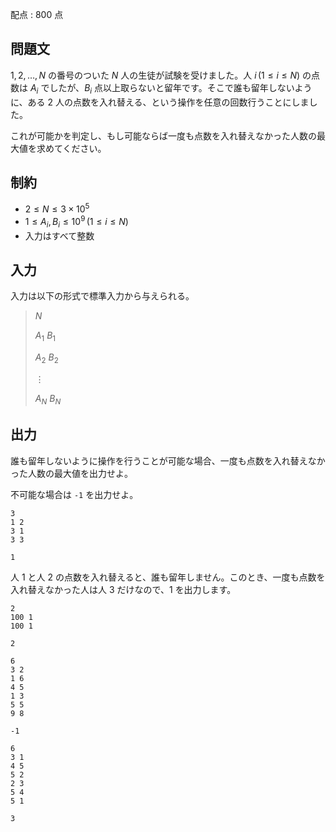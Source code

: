 配点 : $800$ 点

## 問題文

$1,2,\ldots,N$ の番号のついた $N$ 人の生徒が試験を受けました。人 $i\,(1 \leq i \leq N)$ の点数は $A_i$ でしたが、$B_i$ 点以上取らないと留年です。そこで誰も留年しないように、ある $2$ 人の点数を入れ替える、という操作を任意の回数行うことにしました。

これが可能かを判定し、もし可能ならば一度も点数を入れ替えなかった人数の最大値を求めてください。

## 制約

- $2 \leq N \leq 3 \times 10^5$
- $1 \leq A_i,B_i \leq 10^9\,(1 \leq i \leq N)$
- 入力はすべて整数

## 入力

入力は以下の形式で標準入力から与えられる。

> $N$
> 
> $A_1$ $B_1$
> 
> $A_2$ $B_2$
> 
> $\vdots$
> 
> $A_N$ $B_N$

## 出力

誰も留年しないように操作を行うことが可能な場合、一度も点数を入れ替えなかった人数の最大値を出力せよ。

不可能な場合は `-1` を出力せよ。

```input1
3
1 2
3 1
3 3
```

```output1
1
```

人 $1$ と人 $2$ の点数を入れ替えると、誰も留年しません。このとき、一度も点数を入れ替えなかった人は人 $3$ だけなので、$1$ を出力します。

```input2
2
100 1
100 1
```

```output2
2
```

```input3
6
3 2
1 6
4 5
1 3
5 5
9 8
```

```output3
-1
```

```input4
6
3 1
4 5
5 2
2 3
5 4
5 1
```

```output4
3
```